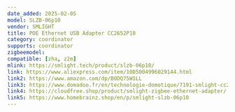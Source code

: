 ```yaml
---
date_added: 2025-02-05
model: SLZB-06p10
vendor: SMLIGHT
title: POE Ethernet USB Adapter CC2652P10  
category: coordinator
supports: coordinator
zigbeemodel:
compatible: [zha, z2m]
mlink: https://smlight.tech/product/slzb-06p10/
link: https://www.aliexpress.com/item/1005004996029144.html
link2: https://www.amazon.com/dp/B0DQ75W1LL
link3: https://www.domadoo.fr/en/technologie-domotique/7191-smlight-cc2652p10-zigbee-30-poe-ethernet-usb-adapter-zigbee2mqtt.html
link4: https://cloudfree.shop/product/smlight-zigbee-ethernet-adapter/
link5: https://www.homebrainz.shop/en/p/smlight-slzb-06p10
---
```


